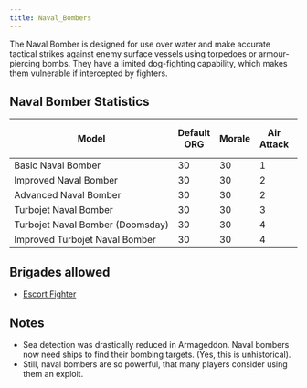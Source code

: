```yaml
---
title: Naval_Bombers
---
```

 The Naval Bomber is designed for use over water and make accurate tactical strikes against enemy surface vessels using torpedoes or armour-piercing bombs. They have a limited dog-fighting capability, which makes them vulnerable if intercepted by fighters.

Naval Bomber Statistics
-----------------------

| Model | Default ORG | Morale | Air Attack | Air Def. | Soft Attack | Hard Attack | Naval Attack | Strat Attack | Surface Def | Air Detect | Surface Detect |  | Cost | Build-time | Man-power | Max Speed | Supply Cons. | Fuel Cons. | Range | Trans Cap. | Upgrade Time Factor | Upgrade Cost Factor |
| --- | --- | --- | --- | --- | --- | --- | --- | --- | --- | --- | --- | --- | --- | --- | --- | --- | --- | --- | --- | --- | --- | --- |
| Basic Naval Bomber | 30 | 30 | 1 | 2 | 1 | 1 | 4 | 0 | 6 | 0 | 1 |  | 13 | 180 | 2 | 200 | 1.0 | 3 | 800 |  | 0.5 | 1.0 |
| Improved Naval Bomber | 30 | 30 | 2 | 3 | 1 | 2 | 7 | 0 | 7 | 1 | 2 |  | 16 | 180 | 2 | 300 | 1.2 | 3 | 1000 |  | 0.5 | 1.0 |
| Advanced Naval Bomber | 30 | 30 | 2 | 4 | 2 | 3 | 9 | 0 | 8 | 1 | 2 |  | 18 | 180 | 3 | 350 | 1.4 | 3.2 | 1300 |  | 0.5 | 1.0 |
| Turbojet Naval Bomber | 30 | 30 | 3 | 4 | 2 | 4 | 11 | 2 | 10 | 1 | 2 |  | 21 | 180 | 3 | 400 | 2.0 | 3.5 | 1300 |  | 0.5 | 1.0 |
| Turbojet Naval Bomber (Doomsday) | 30 | 30 | 4 | 5 | 2 | 4 | 11 | 2 | 10 | 1 | 2 |  | 21 | 180 | 3 | 400 | 2.0 | 3.5 | 1300 |  | 0.5 | 1.0 |
| Improved Turbojet Naval Bomber | 30 | 30 | 4 | 6 | 2 | 5 | 13 | 3 | 12 | 1 | 2 |  | 21 | 180 | 3 | 500 | 2.0 | 3.5 | 1400 |  | 0.5 | 1.0 |

Brigades allowed
----------------

*   [Escort Fighter](/wiki/Escort_Fighter "Escort Fighter")

Notes
-----

*   Sea detection was drastically reduced in Armageddon. Naval bombers now need ships to find their bombing targets. (Yes, this is unhistorical).
*   Still, naval bombers are so powerful, that many players consider using them an exploit.